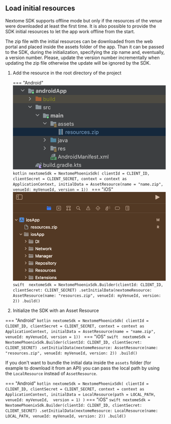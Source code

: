 ## Load initial resources
Nextome SDK supports offline mode but only if the resources of the venue were downloaded at least the first time.
It is also possible to provide the SDK initial resources to let the app work offline from the start.

The zip file with the initial resources can be downloaded from the web portal <INSERT HERE HOW> and placed inside the assets folder of the app.
Than it can be passed to the SDK, during the initialization, specifying the zip name and, eventually, a version number.
Please, update the version number incrementally when updating the zip file otherwise the update will be ignored by the SDK.

1. Add the resource in the root directory of the project

    === "Android"
        ![Initial resources assets](../../assets/initialResourceAndroid.png)
         ```kotlin
            nextomeSdk = NextomePhoenixSdk(
                clientId = CLIENT_ID,
                clientSecret = CLIENT_SECRET,
                context = context as ApplicationContext,
                initialData = AssetResource(name = "name.zip", venueId: myVenueId, version = 1))
         ```
    === "iOS"
        ![Initial resources assets](../../assets/initialResource.png)
        ```swift 
            nextomeSdk = NextomePhoenixSdk.Builder(clientId: CLIENT_ID, clientSecret: CLIENT_SECRET)
                    .setInitialData(nextomeResource: AssetResource(name: "resources.zip", venueId: myVenueId, version: 2))
                    .build()
        ```

2. Initialize the SDK with an Asset Resource

=== "Android"
      ```kotlin
        nextomeSdk = NextomePhoenixSdk(
            clientId = CLIENT_ID,
            clientSecret = CLIENT_SECRET,
            context = context as ApplicationContext,
            initialData = AssetResource(name = "name.zip", venueId: myVenueId, version = 1))
      ```
=== "iOS"
      ```swift 
            nextomeSdk = NextomePhoenixSdk.Builder(clientId: CLIENT_ID, clientSecret: CLIENT_SECRET)
                    .setInitialData(nextomeResource: AssetResource(name: "resources.zip", venueId: myVenueId, version: 2))
                    .build()
      ```


If you don't want to bundle the initial data inside the `assets` folder (for example to download it from an API) you can pass the local path by using the `LocalResource` instead of `AssetResource`.

=== "Android"
    ``` kotlin
        nextomeSdk = NextomePhoenixSdk(
        clientId = CLIENT_ID,
        clientSecret = CLIENT_SECRET,
        context = context as ApplicationContext,
        initialData = LocalResource(path = LOCAL_PATH, venueId: myVenueId,  version = 1)
        )
    ```
=== "iOS"
    ```swift
        nextomeSdk = NextomePhoenixSdk.Builder(clientId: CLIENT_ID, clientSecret: CLIENT_SECRET)
        .setInitialData(nextomeResource: LocalResource(name: LOCAL_PATH, venueId: myVenueId, version: 2))
        .build()
    ```